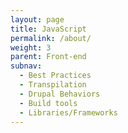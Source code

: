 ```yaml
---
layout: page
title: JavaScript
permalink: /about/
weight: 3
parent: Front-end
subnav:
  - Best Practices
  - Transpilation
  - Drupal Behaviors
  - Build tools
  - Libraries/Frameworks
---
```

